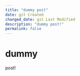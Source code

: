 ```yaml
---
title: "dummy post"
date: git Created
changed_date: git Last Modified
description: "dummy post!"
permalink: false
---
```


# dummy
post!